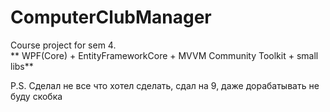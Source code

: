 # ComputerClubManager
 
Course project for sem 4.<br>**
WPF(Core) + EntityFrameworkCore + MVVM Community Toolkit + small libs**
<br>

P.S. Сделал не все что хотел сделать, сдал на 9, даже дорабатывать не буду скобка

